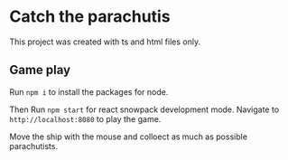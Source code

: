 # Catch the parachutis

This project was created with ts and html files only.

## Game play

Run `npm i` to install the packages for node.

Then Run `npm start` for react snowpack development mode. Navigate to `http://localhost:8080` to play the game.

Move the ship with the mouse and colloect as much as possible parachutists.